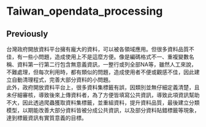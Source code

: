 # Taiwan_opendata_processing

## Previously
  台灣政府開放資料平台擁有龐大的資料，可以被各領域應用。但很多資料品質不佳，有一些小問題，造成使用上不是這麼方便。像是編碼格式不一、重複變數名稱、資料第一行第二行包含無意義資訊，一整行或列全部NA等，雖然人工來說，不難處理，但每次利用時，都有類似的問題，造成使用者不便或觀感不佳，因此建立自動清理程式，完善大部分資料的小問題。  
  此外，政府開放資料平台上，很多資料集標籤有誤，因類別並無仔細定義清楚，且未仔細審核，導致後來上傳資料者，為了方便皆填寫公共資訊，導致此項資訊幫助不大，因此透過爬蟲獲取資料集標籤，並重組資料，提升資料品質，最後建立分類模型，以期能改善大部分資料皆被分成公共資訊，以及部分資料貼錯標籤等現象，達到標籤資訊有實質意義的目標。
